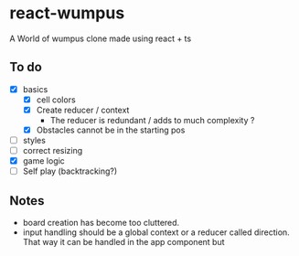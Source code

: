 # react-wumpus

A World of wumpus clone made using react + ts

## To do

- [x] basics
  - [x] cell colors
  - [x] Create reducer / context
    - The reducer is redundant / adds to much complexity ?
  - [x] Obstacles cannot be in the starting pos
- [ ] styles
- [ ] correct resizing
- [x] game logic
- [ ] Self play (backtracking?)

## Notes

- board creation has become too cluttered.
- input handling should be a global context or a reducer called direction. That way it can be handled in the app component but
